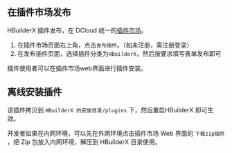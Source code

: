 ## 在插件市场发布
HBuilderX 插件发布，在 DCloud 统一的[插件市场](https://ext.dcloud.net.cn/)。

1. 在插件市场页面右上角，点击`发布插件`。（如未注册，需注册登录）
2. 在发布插件页面，选择插件分类为`HBuilderX`，然后按要求填写表单发布即可

插件使用者可以在插件市场web界面进行插件安装。

## 离线安装插件

该插件拷贝到 `HBuilderX 的安装目录/plugins` 下，然后重启HBuilderX 即可生效。

开发者如果在内网环境，可以先在外网环境点击插件市场 Web 界面的 `下载zip插件` ，把 Zip 包放入内网环境，解压到 HBuilderX 目录使用。
